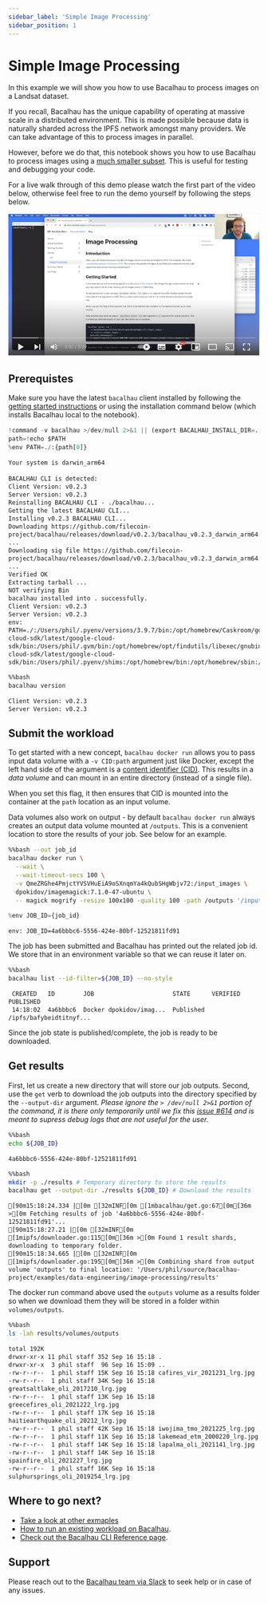```yaml
---
sidebar_label: 'Simple Image Processing'
sidebar_position: 1
---
```

# Simple Image Processing

In this example we will show you how to use Bacalhau to process images on a Landsat dataset.

If you recall, Bacalhau has the unique capability of operating at massive scale in a distributed environment. This is made possible because data is naturally sharded across the IPFS network amongst many providers. We can take advantage of this to process images in parallel.

However, before we do that, this notebook shows you how to use Bacalhau to process images using a [much smaller subset](https://cloudflare-ipfs.com/ipfs/QmeZRGhe4PmjctYVSVHuEiA9oSXnqmYa4kQubSHgWbjv72). This is useful for testing and debugging your code.

For a live walk through of this demo please watch the first part of the video below, otherwise feel free to run the demo yourself by following the steps below.

[![Bacalhau Intro Video](/img/Bacalhau_Intro_Video_thumbnail.jpg)](https://www.youtube.com/watch?v=wkOh05J5qgA)

## Prerequistes

Make sure you have the latest `bacalhau` client installed by following the [getting started instructions](../../../getting-started/installation) or using the installation command below (which installs Bacalhau local to the notebook).


```python
!command -v bacalhau >/dev/null 2>&1 || (export BACALHAU_INSTALL_DIR=.; curl -sL https://get.bacalhau.org/install.sh | bash)
path=!echo $PATH
%env PATH=./:{path[0]}
```

    Your system is darwin_arm64
    
    BACALHAU CLI is detected:
    Client Version: v0.2.3
    Server Version: v0.2.3
    Reinstalling BACALHAU CLI - ./bacalhau...
    Getting the latest BACALHAU CLI...
    Installing v0.2.3 BACALHAU CLI...
    Downloading https://github.com/filecoin-project/bacalhau/releases/download/v0.2.3/bacalhau_v0.2.3_darwin_arm64.tar.gz ...
    Downloading sig file https://github.com/filecoin-project/bacalhau/releases/download/v0.2.3/bacalhau_v0.2.3_darwin_arm64.tar.gz.signature.sha256 ...
    Verified OK
    Extracting tarball ...
    NOT verifying Bin
    bacalhau installed into . successfully.
    Client Version: v0.2.3
    Server Version: v0.2.3
    env: PATH=./:/Users/phil/.pyenv/versions/3.9.7/bin:/opt/homebrew/Caskroom/google-cloud-sdk/latest/google-cloud-sdk/bin:/Users/phil/.gvm/bin:/opt/homebrew/opt/findutils/libexec/gnubin:/opt/homebrew/opt/coreutils/libexec/gnubin:/opt/homebrew/Caskroom/google-cloud-sdk/latest/google-cloud-sdk/bin:/Users/phil/.pyenv/shims:/opt/homebrew/bin:/opt/homebrew/sbin:/usr/local/bin:/usr/bin:/bin:/usr/sbin:/sbin:/usr/local/MacGPG2/bin:/Users/phil/.nexustools



```bash
%%bash
bacalhau version
```

    Client Version: v0.2.3
    Server Version: v0.2.3


## Submit the workload

To get started with a new concept, `bacalhau docker run` allows you to pass input data volume with a `-v CID:path` argument just like Docker, except the left hand side of the argument is a [content identifier (CID)](https://github.com/multiformats/cid).
This results in a *data volume* and can mount in an entire directory (instead of a single file).

When you set this flag, it then ensures that CID is mounted into the container at the `path` location as an input volume.

Data volumes also work on output - by default `bacalhau docker run` always creates an output data volume mounted at `/outputs`.
This is a convenient location to store the results of your job. See below for an example.


```bash
%%bash --out job_id
bacalhau docker run \
  --wait \
  --wait-timeout-secs 100 \
  -v QmeZRGhe4PmjctYVSVHuEiA9oSXnqmYa4kQubSHgWbjv72:/input_images \
  dpokidov/imagemagick:7.1.0-47-ubuntu \
  -- magick mogrify -resize 100x100 -quality 100 -path /outputs '/input_images/*.jpg'
```


```python
%env JOB_ID={job_id}
```

    env: JOB_ID=4a6bbbc6-5556-424e-80bf-12521811fd91


The job has been submitted and Bacalhau has printed out the related job id.
We store that in an environment variable so that we can reuse it later on.


```bash
%%bash
bacalhau list --id-filter=${JOB_ID} --no-style
```

     CREATED   ID        JOB                      STATE      VERIFIED  PUBLISHED               
     14:18:02  4a6bbbc6  Docker dpokidov/imag...  Published            /ipfs/bafybeidtitnyf... 


Since the job state is published/complete, the job is ready to be downloaded.

## Get results

First, let us create a new directory that will store our job outputs.
Second, use the `get` verb to download the job outputs into the directory specified by the `--output-dir` argument.
_Please ignore the `> /dev/null 2>&1` portion of the command, it is there only temporarily until we fix this [issue #614](https://github.com/filecoin-project/bacalhau/issues/614) and is meant to supress debug logs that are not useful for the user._


```bash
%%bash
echo ${JOB_ID}
```

    4a6bbbc6-5556-424e-80bf-12521811fd91



```bash
%%bash
mkdir -p ./results # Temporary directory to store the results
bacalhau get --output-dir ./results ${JOB_ID} # Download the results
```

    [90m15:18:24.334 |[0m [32mINF[0m [1mbacalhau/get.go:67[0m[36m >[0m Fetching results of job '4a6bbbc6-5556-424e-80bf-12521811fd91'...
    [90m15:18:27.21 |[0m [32mINF[0m [1mipfs/downloader.go:115[0m[36m >[0m Found 1 result shards, downloading to temporary folder.
    [90m15:18:34.665 |[0m [32mINF[0m [1mipfs/downloader.go:195[0m[36m >[0m Combining shard from output volume 'outputs' to final location: '/Users/phil/source/bacalhau-project/examples/data-engineering/image-processing/results'


The docker run command above used the `outputs` volume as a results folder so when we download them they will be stored in a  folder within `volumes/outputs`.


```bash
%%bash
ls -lah results/volumes/outputs
```

    total 192K
    drwxr-xr-x 11 phil staff 352 Sep 16 15:18 .
    drwxr-xr-x  3 phil staff  96 Sep 16 15:09 ..
    -rw-r--r--  1 phil staff 15K Sep 16 15:18 cafires_vir_2021231_lrg.jpg
    -rw-r--r--  1 phil staff 34K Sep 16 15:18 greatsaltlake_oli_2017210_lrg.jpg
    -rw-r--r--  1 phil staff 13K Sep 16 15:18 greecefires_oli_2021222_lrg.jpg
    -rw-r--r--  1 phil staff 17K Sep 16 15:18 haitiearthquake_oli_20212_lrg.jpg
    -rw-r--r--  1 phil staff 42K Sep 16 15:18 iwojima_tmo_2021225_lrg.jpg
    -rw-r--r--  1 phil staff 11K Sep 16 15:18 lakemead_etm_2000220_lrg.jpg
    -rw-r--r--  1 phil staff 14K Sep 16 15:18 lapalma_oli_2021141_lrg.jpg
    -rw-r--r--  1 phil staff 14K Sep 16 15:18 spainfire_oli_2021227_lrg.jpg
    -rw-r--r--  1 phil staff 16K Sep 16 15:18 sulphursprings_oli_2019254_lrg.jpg


## Where to go next?

* [Take a look at other exmaples](..)
* [How to run an existing workload on Bacalhau](../../../getting-started/workload-onboarding).
* [Check out the Bacalhau CLI Reference page](../../../all-flags).

## Support

Please reach out to the [Bacalhau team via Slack](https://filecoinproject.slack.com/archives/C02RLM3JHUY) to seek help or in case of any issues.
